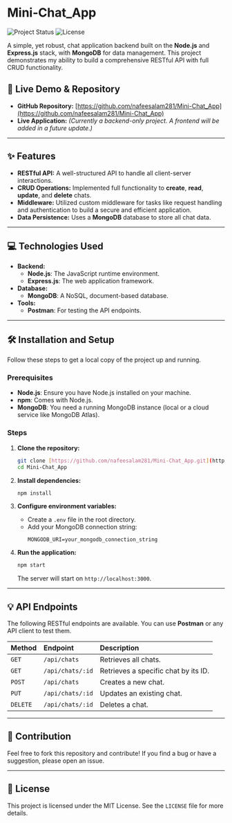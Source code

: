 # Mini-Chat_App

![Project Status](https://img.shields.io/badge/Status-In%20Progress-blue)
![License](https://img.shields.io/badge/License-MIT-green)

A simple, yet robust, chat application backend built on the **Node.js** and **Express.js** stack, with **MongoDB** for data management. This project demonstrates my ability to build a comprehensive RESTful API with full CRUD functionality.

## 🚀 Live Demo & Repository

* **GitHub Repository:** [https://github.com/nafeesalam281/Mini-Chat_App](https://github.com/nafeesalam281/Mini-Chat_App)
* **Live Application:** *(Currently a backend-only project. A frontend will be added in a future update.)*

***

## ✨ Features

* **RESTful API:** A well-structured API to handle all client-server interactions.
* **CRUD Operations:** Implemented full functionality to **create**, **read**, **update**, and **delete** chats.
* **Middleware:** Utilized custom middleware for tasks like request handling and authentication to build a secure and efficient application.
* **Data Persistence:** Uses a **MongoDB** database to store all chat data.

***

## 💻 Technologies Used

* **Backend:**
    * **Node.js**: The JavaScript runtime environment.
    * **Express.js**: The web application framework.
* **Database:**
    * **MongoDB**: A NoSQL, document-based database.
* **Tools:**
    * **Postman**: For testing the API endpoints.

***

## 🛠️ Installation and Setup

Follow these steps to get a local copy of the project up and running.

### Prerequisites

* **Node.js**: Ensure you have Node.js installed on your machine.
* **npm**: Comes with Node.js.
* **MongoDB**: You need a running MongoDB instance (local or a cloud service like MongoDB Atlas).

### Steps

1.  **Clone the repository:**
    ```bash
    git clone [https://github.com/nafeesalam281/Mini-Chat_App.git](https://github.com/nafeesalam281/Mini-Chat_App.git)
    cd Mini-Chat_App
    ```

2.  **Install dependencies:**
    ```bash
    npm install
    ```

3.  **Configure environment variables:**
    * Create a `.env` file in the root directory.
    * Add your MongoDB connection string:
        ```
        MONGODB_URI=your_mongodb_connection_string
        ```

4.  **Run the application:**
    ```bash
    npm start
    ```
    The server will start on `http://localhost:3000`.

***

## 💡 API Endpoints

The following RESTful endpoints are available. You can use **Postman** or any API client to test them.

| Method | Endpoint | Description |
| :--- | :--- | :--- |
| `GET` | `/api/chats` | Retrieves all chats. |
| `GET` | `/api/chats/:id` | Retrieves a specific chat by its ID. |
| `POST`| `/api/chats` | Creates a new chat. |
| `PUT` | `/api/chats/:id` | Updates an existing chat. |
| `DELETE`| `/api/chats/:id`| Deletes a chat. |

***

## 🤝 Contribution

Feel free to fork this repository and contribute! If you find a bug or have a suggestion, please open an issue.

***

## 📄 License

This project is licensed under the MIT License. See the `LICENSE` file for more details.
